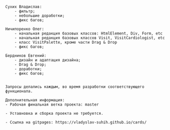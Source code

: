     Сухих Владислав:
        - фильтр;
        - небольшие доработки;
        - фикс багов;

    Ничипоренко Олег:
        - начальная редакция базовых классов: HtmlElement, Div, Form, etc
        - начальная редакция базовых классов Visit, VisitCardiologist, etc
        - класс VisitPalette, кроме части Drag & Drop
        - фикс багов;

    Бердников Евгений:
        - дизайн и адаптация дизайна;
        - Drag & Drop;
        - доработки;
        - фикс багов;


    Запросы делались каждым, во время разработки соответствующего функционала.

    Дополнительная информация:
    - Рабочая финальная ветка проекта: master

    - Уставновка и сборка проекта не требуется.

    - Ссылка на gitpages: https://vladyslav-suhih.github.io/cards/
